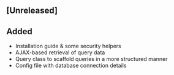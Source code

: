 ## [Unreleased]

## Added

- Installation guide & some security helpers
- AJAX-based retrieval of query data
- Query class to scaffold queries in a more structured manner
- Config file with database connection details